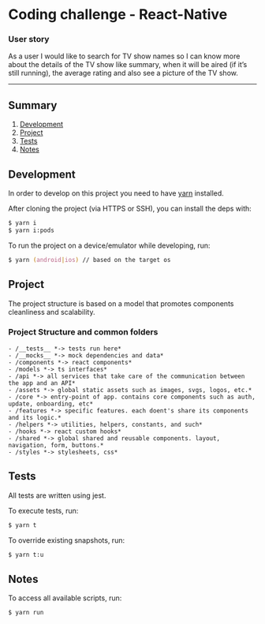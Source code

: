 # Coding challenge - React-Native

### User story
As a user I would like to search for TV show names so I can know more about the details of the TV show like summary, when it will be aired (if it’s still running), the average rating and also see a picture of the TV show.

---

## Summary

1. [Development](#development)
2. [Project](#project)
3. [Tests](#tests)
4. [Notes](#notes)

## Development

In order to develop on this project you need to have [yarn](https://yarnpkg.com/) installed.

After cloning the project (via HTTPS or SSH), you can install the deps with:

```zsh
$ yarn i
$ yarn i:pods
```

To run the project on a device/emulator while developing, run:

```zsh
$ yarn (android|ios) // based on the target os
```

## Project

The project structure is based on a model that promotes components cleanliness and scalability.

### Project Structure and common folders

    - /__tests__ *-> tests run here*
    - /__mocks__ *-> mock dependencies and data*
    - /components *-> react components*
    - /models *-> ts interfaces*
    - /api *-> all services that take care of the communication between the app and an API*
    - /assets *-> global static assets such as images, svgs, logos, etc.*
    - /core *-> entry-point of app. contains core components such as auth, update, onboarding, etc*
    - /features *-> specific features. each doent's share its components and its logic.*
    - /helpers *-> utilities, helpers, constants, and such*
    - /hooks *-> react custom hooks*
    - /shared *-> global shared and reusable components. layout, navigation, form, buttons.*
    - /styles *-> stylesheets, css*

## Tests

All tests are written using jest.

To execute tests, run:

```zsh
$ yarn t
```

To override existing snapshots, run:

```zsh
$ yarn t:u
```

## Notes

To access all available scripts, run:

```zsh
$ yarn run
```
